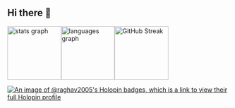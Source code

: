 ## Hi there 👋

<!--
**raghav2005/raghav2005** is a ✨ _special_ ✨ repository because its `README.md` (this file) appears on your GitHub profile.

Here are some ideas to get you started:

- 🔭 I’m currently working on ...
- 🌱 I’m currently learning ...
- 👯 I’m looking to collaborate on ...
- 🤔 I’m looking for help with ...
- 💬 Ask me about ...
- 📫 How to reach me: ...
- 😄 Pronouns: ...
- ⚡ Fun fact: ...
-->

<div style="display: flex; align-items: center;">
  <img src="https://github-readme-stats.vercel.app/api?username=raghav2005&hide_title=false&hide_rank=false&show_icons=true&include_all_commits=true&count_private=true&disable_animations=false&theme=github_dark&locale=en&hide_border=false" height="121.5" alt="stats graph" />
  <img src="https://github-readme-stats.vercel.app/api/top-langs?username=raghav2005&locale=en&hide_title=false&layout=compact&card_width=320&langs_count=5&theme=github_dark&hide_border=false" height="121.5" alt="languages graph" />
  <a href="https://git.io/streak-stats">
    <img src="https://streak-stats.demolab.com/?user=raghav2005&theme=github_dark_blue" alt="GitHub Streak" height="121.5" />
  </a>
</div>

[![An image of @raghav2005's Holopin badges, which is a link to view their full Holopin profile](https://holopin.me/raghav2005)](https://holopin.io/@raghav2005)
